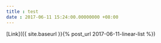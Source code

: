 ```yaml
---
title : test
date : 2017-06-11 15:24:00.00000000 +08:00
---
```


[Link]({{ site.baseurl }}{% post_url 2017-06-11-linear-list %})

